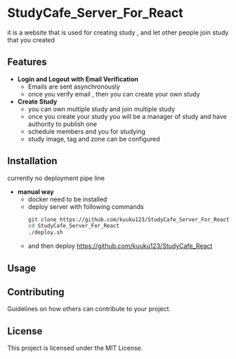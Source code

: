 # StudyCafe_Server_For_React


it is a website that is used for creating study , and let other people join study that you created

## Features
- **Login and Logout with Email Verification**
    - Emails are sent asynchronously
    - once you verify email , then you can create your own study
- **Create Study**
    - you can own multiple study and join multiple study
    - once you create your study you will be a manager of study and have authority to publish one
    - schedule members and you for studying
    - study image, tag and zone can be configured


## Installation

currently no deployment pipe line
- **manual way**
    - docker need to be installed
    - deploy server with following commands
      ```bash
      git clone https://github.com/kuuku123/StudyCafe_Server_For_React.git
      cd StudyCafe_Server_For_React
      ./deploy.sh
      ```
  - and then deploy https://github.com/kuuku123/StudyCafe_React 


## Usage




## Contributing

Guidelines on how others can contribute to your project.

## License

This project is licensed under the MIT License.
